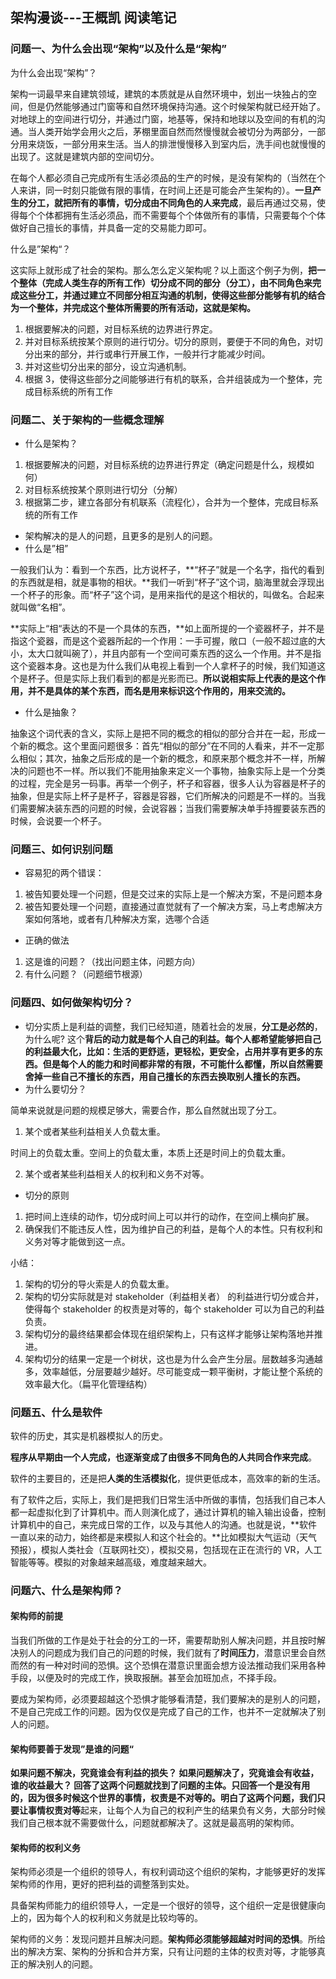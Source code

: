## 架构漫谈---王概凯 阅读笔记

### 问题一、为什么会出现“架构”以及什么是“架构”

为什么会出现“架构”？

架构一词最早来自建筑领域，建筑的本质就是从自然环境中，划出一块独占的空间，但是仍然能够通过门窗等和自然环境保持沟通。这个时候架构就已经开始了。对地球上的空间进行切分，并通过门窗，地基等，保持和地球以及空间的有机的沟通。当人类开始学会用火之后，茅棚里面自然而然慢慢就会被切分为两部分，一部分用来烧饭，一部分用来生活。当人的排泄慢慢移入到室内后，洗手间也就慢慢的出现了。这就是建筑内部的空间切分。

在每个人都必须自己完成所有生活必须品的生产的时候，是没有架构的（当然在个人来讲，同一时刻只能做有限的事情，在时间上还是可能会产生架构的）。**一旦产生的分工，就把所有的事情，切分成由不同角色的人来完成**，最后再通过交易，使得每个个体都拥有生活必须品，而不需要每个个体做所有的事情，只需要每个个体做好自己擅长的事情，并具备一定的交易能力即可。

什么是”架构“？

这实际上就形成了社会的架构。那么怎么定义架构呢？以上面这个例子为例，**把一个整体（完成人类生存的所有工作）切分成不同的部分（分工），由不同角色来完成这些分工，并通过建立不同部分相互沟通的机制，使得这些部分能够有机的结合为一个整体，并完成这个整体所需要的所有活动，这就是架构。**

1. 根据要解决的问题，对目标系统的边界进行界定。
2. 并对目标系统按某个原则的进行切分。切分的原则，要便于不同的角色，对切分出来的部分，并行或串行开展工作，一般并行才能减少时间。
3. 并对这些切分出来的部分，设立沟通机制。
4. 根据 3，使得这些部分之间能够进行有机的联系，合并组装成为一个整体，完成目标系统的所有工作

### 问题二、关于架构的一些概念理解

- 什么是架构？

1. 根据要解决的问题，对目标系统的边界进行界定（确定问题是什么，规模如何）
2. 对目标系统按某个原则进行切分（分解）
3. 根据第二步，建立各部分有机联系（流程化），合并为一个整体，完成目标系统的所有工作

- 架构解决的是人的问题，且更多的是别人的问题。
- 什么是”相”

一般我们认为：看到一个东西，比方说杯子，**“杯子”就是一个名字，指代的看到的东西就是相，就是事物的相状。**我们一听到“杯子”这个词，脑海里就会浮现出一个杯子的形象。而“杯子”这个词，是用来指代的是这个相状的，叫做名。合起来就叫做“名相”。

**实际上“相“表达的不是一个具体的东西，**如上面所提的一个瓷器杯子，并不是指这个瓷器，而是这个瓷器所起的一个作用：一手可握，敞口（一般不超过底的大小，太大口就叫碗了），并且内部有一个空间可乘东西的这么一个作用。并不是指这个瓷器本身。这也是为什么我们从电视上看到一个人拿杯子的时候，我们知道这个是杯子。但是实际上我们看到的都是光影而已。**所以说相实际上代表的是这个作用，并不是具体的某个东西，而名是用来标识这个作用的，用来交流的。**

- 什么是抽象？

抽象这个词代表的含义，实际上是把不同的概念的相似的部分合并在一起，形成一个新的概念。这个里面问题很多：首先“相似的部分”在不同的人看来，并不一定那么相似；其次，抽象之后形成的是一个新的概念，和原来那个概念并不一样，所解决的问题也不一样。所以我们不能用抽象来定义一个事物，抽象实际上是一个分类的过程，完全是另一码事。再举一个例子，杯子和容器，很多人认为容器是杯子的抽象，但是实际上杯子是杯子，容器是容器，它们所解决的问题是不一样的。当我们需要解决装东西的问题的时候，会说容器；当我们需要解决单手持握要装东西的时候，会说要一个杯子。

### 问题三、如何识别问题

- 容易犯的两个错误：

1. 被告知要处理一个问题，但是交过来的实际上是一个解决方案，不是问题本身
2. 被告知要处理一个问题，直接通过直觉就有了一个解决方案，马上考虑解决方案如何落地，或者有几种解决方案，选哪个合适

- 正确的做法

1. 这是谁的问题？（找出问题主体，问题方向）
2. 有什么问题？（问题细节根源）

### 问题四、如何做架构切分？

- 切分实质上是利益的调整，我们已经知道，随着社会的发展，**分工是必然的**，为什么呢? 这个**背后的动力就是每个人自己的利益。**每个人都希望能够把自己的利益最大化，比如：生活的更舒适，更轻松，更安全，占用并享有更多的东西。但是每个人的能力和时间都非常的有限，不可能什么都懂，所以自然**需要舍掉一些自己不擅长的东西，用自己擅长的东西去换取别人擅长的东西。**
- 为什么要切分？

简单来说就是问题的规模足够大，需要合作，那么自然就出现了分工。

1. 某个或者某些利益相关人负载太重。

时间上的负载太重。空间上的负载太重，本质上还是时间上的负载太重。

2. 某个或者某些利益相关人的权利和义务不对等。

- 切分的原则

1. 把时间上连续的动作，切分成时间上可以并行的动作，在空间上横向扩展。
2. 确保我们不能违反人性，因为维护自己的利益，是每个人的本性。只有权利和义务对等才能做到这一点。

小结：

1. 架构的切分的导火索是人的负载太重。
2. 架构的切分实际就是对 stakeholder（利益相关者） 的利益进行切分或合并，使得每个 stakeholder 的权责是对等的，每个 stakeholder 可以为自己的利益负责。
3. 架构切分的最终结果都会体现在组织架构上，只有这样才能够让架构落地并推进。
4. 架构切分的结果一定是一个树状，这也是为什么会产生分层。层数越多沟通越多，效率越低，分层要越少越好。尽可能变成一颗平衡树，才能让整个系统的效率最大化。（扁平化管理结构）

### 问题五、什么是软件

软件的历史，其实是机器模拟人的历史。

**程序从早期由一个人完成，也逐渐变成了由很多不同角色的人共同合作来完成**。

软件的主要目的，还是把**人类的生活模拟化**，提供更低成本，高效率的新的生活。

有了软件之后，实际上，我们是把我们日常生活中所做的事情，包括我们自己本人都一起虚拟化到了计算机中。而人则演化成了，通过计算机的输入输出设备，控制计算机中的自己，来完成日常的工作，以及与其他人的沟通。也就是说，**软件一直以来的动力，始终都是来模拟人和这个社会的。**比如模拟大气运动（天气预报），模拟人类社会（互联网社交），模拟交易，包括现在正在流行的 VR，人工智能等等。模拟的对象越来越高级，难度越来越大。

### 问题六、什么是架构师？

#### 架构师的前提

当我们所做的工作是处于社会的分工的一环，需要帮助别人解决问题，并且按时解决别人的问题成为我们自己的问题的时候，我们就有了**时间压力**，潜意识里会自然而然的有一种对时间的恐惧。这个恐惧在潜意识里面会想方设法推动我们采用各种手段，以便及时的完成工作，换取报酬。甚至会加班加点，不择手段。

要成为架构师，必须要超越这个恐惧才能够看清楚，我们要解决的是别人的问题，不是自己完成工作的问题。因为仅仅是完成了自己的工作，也并不一定就解决了别人的问题。

#### 架构师要善于发现”是谁的问题“

**如果问题不解决，究竟谁会有利益的损失？ 如果问题解决了，究竟谁会有收益，谁的收益最大？ 回答了这两个问题就找到了问题的主体。**只回答一个是没有用的，因为很多时候这个世界的事情，权责是不对等的。明白了这两个问题，我们只要让**事情权责对等**起来，让每个人为自己的权利产生的结果负有义务，大部分时候我们自己根本就不需要做什么，问题就都解决了。这就是最高明的架构师。

#### 架构师的权利义务

架构师必须是一个组织的领导人，有权利调动这个组织的架构，才能够更好的发挥架构师的作用，更好的把利益的调整落到实处。

具备架构师能力的组织领导人，一定是一个很好的领导，这个组织一定是很健康向上的，因为每个人的权利和义务就是比较均等的。

架构师的义务：发现问题并且解决问题。**架构师必须能够超越对时间的恐惧**。所给出的解决方案、架构的分拆和合并方案，只有让问题的主体的权责对等，才能够真正的解决别人的问题。







